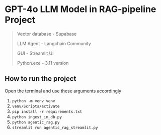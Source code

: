 # GPT-4o LLM Model in RAG-pipeline Project 

> Vector database - Supabase
> 
> LLM Agent - Langchain Community
>
> GUI - Streamlit UI
>
> Python.exe - 3.11 version

## How to run the project 
Open the terminal and use these arguments accordingly

1. ```python -m venv venv```
2. ```venv/Scripts/activate```
3. ```pip install -r requirements.txt```
4. ```python ingest_in_db.py```
5. ```python agentic_rag.py```
6. ```streamlit run agentic_rag_streamlit.py```
